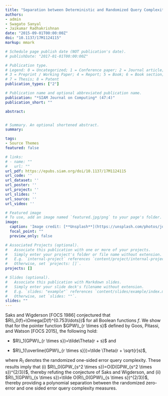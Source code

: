 ```yaml
---
title: "Separation between Deterministic and Randomized Query Complexity"
authors:
- admin
- Swagato Sanyal
- Jaikumar Radhakrishnan
date: "2015-09-01T00:00:00Z"
doi: "10.1137/17M1124115"
markup: mmark

# Schedule page publish date (NOT publication's date).
# publishDate: "2017-01-01T00:00:00Z"

# Publication type.
# Legend: 0 = Uncategorized; 1 = Conference paper; 2 = Journal article;
# 3 = Preprint / Working Paper; 4 = Report; 5 = Book; 6 = Book section;
# 7 = Thesis; 8 = Patent
publication_types: ["2"]

# Publication name and optional abbreviated publication name.
publication: "*SIAM Journal on Computing* (47:4)"
publication_short: ""

abstract:


# Summary. An optional shortened abstract.
summary: 

tags:
- Source Themes
featured: false

# links:
# - name: ""
#   url: ""
url_pdf: https://epubs.siam.org/doi/10.1137/17M1124115
url_code: ''
url_dataset: ''
url_poster: ''
url_project: ''
url_slides: ''
url_source: ''
url_video: ''

# Featured image
# To use, add an image named `featured.jpg/png` to your page's folder. 
image:
  caption: 'Image credit: [**Unsplash**](https://unsplash.com/photos/jdD8gXaTZsc)'
  focal_point: ""
  preview_only: false

# Associated Projects (optional).
#   Associate this publication with one or more of your projects.
#   Simply enter your project's folder or file name without extension.
#   E.g. `internal-project` references `content/project/internal-project/index.md`.
#   Otherwise, set `projects: []`.
projects: []

# Slides (optional).
#   Associate this publication with Markdown slides.
#   Simply enter your slide deck's filename without extension.
#   E.g. `slides: "example"` references `content/slides/example/index.md`.
#   Otherwise, set `slides: ""`.
slides: ""
---
```


Saks and Wigderson [FOCS 1986] conjectured that $R\\_0(f)=\Omega(D(f)^{0.753\ldots})$ for all Boolean functions $f$. We show that for the pointer function $GPW\\_{r \times s}$ defined by Goos, Pitassi, and Watson [FOCS 2015], the following hold:

* $R\\_1(GPW\\_{r \times s})=\tilde\Theta(r + s)$ and 

* $R\\_1(\overline{GPW\\_{r \times s}})=\tilde \Theta(r + \sqrt{r}s)$, 

where $R_1$ denotes the randomized one-sided error query complexity. These results imply that (i) $R\\_0(GPW_{s^2 \times s})=O(D(GPW_{s^2 \times s})^{2/3})$, thereby refuting the conjecture of Saks and Wigderson, and (ii)
$R\\_1(GPW\\_{s \times s})=\tilde O(R\\_0(GPW\\_{s \times s})^{2/3})$, thereby
providing a polynomial separation between the randomized zero-error and one
sided error query complexity measures.
